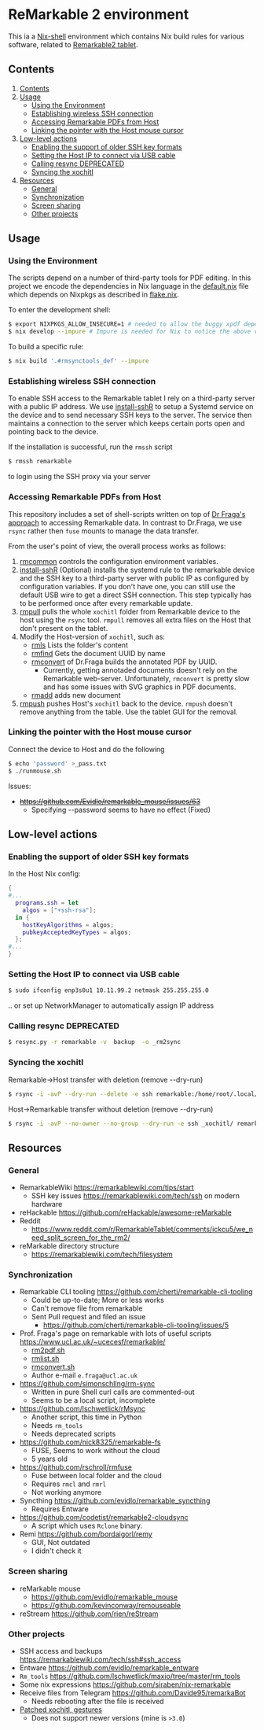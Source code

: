 ReMarkable 2 environment
========================

This ia a [Nix-shell](http://www.nixos.org) environment which contains Nix build
rules for various software, related to [Remarkable2 tablet](https://remarkable.com/store/remarkable-2).

Contents
--------

1. [Contents](#contents)
2. [Usage](#usage)
   * [Using the Environment](#using-the-environment)
   * [Establishing wireless SSH connection](#establishing-wireless-ssh-connection)
   * [Accessing Remarkable PDFs from Host](#accessing-remarkable-pdfs-from-host)
   * [Linking the pointer with the Host mouse cursor](#linking-the-pointer-with-the-host-mouse-cursor)
3. [Low-level actions](#low-level-actions)
   * [Enabling the support of older SSH key formats](#enabling-the-support-of-older-ssh-key-formats)
   * [Setting the Host IP to connect via USB cable](#setting-the-host-ip-to-connect-via-usb-cable)
   * [Calling resync DEPRECATED](#calling-resync-deprecated)
   * [Syncing the xochitl](#syncing-the-xochitl)
4. [Resources](#resources)
   * [General](#general)
   * [Synchronization](#synchronization)
   * [Screen sharing](#screen-sharing)
   * [Other projects](#other-projects)

Usage
-----

### Using the Environment

The scripts depend on a number of third-party tools for PDF editing. In this
project we encode the dependencies in Nix language in the
[default.nix](./default.nix) file which depends on Nixpkgs as described in
[flake.nix](./flake.nix).

To enter the development shell:

```sh
$ export NIXPKGS_ALLOW_INSECURE=1 # needed to allow the buggy xpdf dependency
$ nix develop --impure # Impure is needed for Nix to notice the above variable
```

To build a specific rule:

```sh
$ nix build '.#rmsynctools_def' --impure
```

### Establishing wireless SSH connection

To enable SSH access to the Remarkable tablet I rely on a third-party server
with a public IP address. We use [install-sshR](./sh/install-sshR.sh) to setup a
Systemd service on the device and to send necessary SSH keys to the server. The
service then maintains a connection to the server which keeps certain ports open
and pointing back to the device.

If the installation is successful, run the `rmssh` script

```sh
$ rmssh remarkable
```

to login using the SSH proxy via your server

### Accessing Remarkable PDFs from Host

This repository includes a set of shell-scripts written on top of [Dr Fraga's
approach](https://www.ucl.ac.uk/~ucecesf/remarkable/) to accessing Remarkable
data. In contrast to Dr.Fraga, we use `rsync` rather then `fuse` mounts to
manage the data transfer.

From the user's point of view, the overall process works as follows:

1. [rmcommon](./sh/rmcommon) controls the configuration environment
   variables.
2. [install-sshR](./sh/install-sshR.sh) (Optional) installs the systemd
   rule to the remarkable device and the SSH key to a third-party server with
   public IP as configured by configuration variables. If you don't have one,
   you can still use the default USB wire to get a direct SSH connection. This
   step typically has to be performed once after every remarkable update.
3. [rmpull](./sh/rmpull) pulls the whole `xochitl`
   folder from Remarkable device to the host using the `rsync` tool. `rmpull`
   removes all extra files on the Host that don't present on the tablet.
4. Modify the Host-version of `xochitl`, such as:
   - [rmls](./sh/rmls) Lists the folder's content
   - [rmfind](./sh/rmfind) Gets the document UUID by name
   - [rmconvert](./3rdparty/fraga/rmconvert) of Dr.Fraga builds the
     annotated PDF by UUID.
     + Currently, getting annotaded documents doesn't rely on the Remarkable
       web-server.  Unfortunately, `rmconvert` is pretty slow and has some
       issues with SVG graphics in PDF documents.
   - [rmadd](./sh/rmadd) adds new document
5. [rmpush](./sh/rmpush) pushes Host's `xochitl` back to the
   device. `rmpush` doesn't remove anything from the table. Use the tablet
   GUI for the removal.


### Linking the pointer with the Host mouse cursor

Connect the device to Host and do the following

```sh
$ echo 'password' >_pass.txt
$ ./runmouse.sh
```

Issues:

* ~~https://github.com/Evidlo/remarkable_mouse/issues/63~~
  + Specifying --password seems to have no effect (Fixed)

Low-level actions
-----------------

### Enabling the support of older SSH key formats

In the Host Nix config:

```nix
{
#...
  programs.ssh = let
    algos = ["+ssh-rsa"];
  in {
    hostKeyAlgorithms = algos;
    pubkeyAcceptedKeyTypes = algos;
  };
#...
}
```

### Setting the Host IP to connect via USB cable

```sh
$ sudo ifconfig enp3s0u1 10.11.99.2 netmask 255.255.255.0
```

.. or set up NetworkManager to automatically assign IP address


### Calling resync DEPRECATED

```sh
$ resync.py -r remarkable -v  backup  -o _rm2sync
```


### Syncing the xochitl

Remarkable->Host transfer with deletion (remove --dry-run)

```sh
$ rsync -i -avP --dry-run --delete -e ssh remarkable:/home/root/.local/share/remarkable/xochitl/ _xochitl/
```

Host->Remarkable transfer without deletion (remove --dry-run)

```sh
$ rsync -i -avP --no-owner --no-group --dry-run -e ssh _xochitl/ remarkable:/home/root/.local/share/remarkable/xochitl/
```

Resources
---------

### General

* RemarkableWiki https://remarkablewiki.com/tips/start
  - SSH key issues https://remarkablewiki.com/tech/ssh on modern hardware
* reHackable https://github.com/reHackable/awesome-reMarkable
* Reddit
  - https://www.reddit.com/r/RemarkableTablet/comments/ickcu5/we_need_split_screen_for_the_rm2/
* reMarkable directory structure
  - https://remarkablewiki.com/tech/filesystem

### Synchronization

- Remarkable CLI tooling https://github.com/cherti/remarkable-cli-tooling
  + Could be up-to-date; More or less works
  + Can't remove file from remarkable
  + Sent Pull request and filed an issue
    * https://github.com/cherti/remarkable-cli-tooling/issues/5
- Prof. Fraga's page on remarkable with lots of useful scripts
  https://www.ucl.ac.uk/~ucecesf/remarkable/
  + [rm2pdf.sh](https://www.ucl.ac.uk/~ucecesf/remarkable/pdf2rm.sh)
  + [rmlist.sh](https://www.ucl.ac.uk/~ucecesf/remarkable/rmlist.sh)
  + [rmconvert.sh](https://www.ucl.ac.uk/~ucecesf/remarkable/rmconvert.sh)
  + Author e-mail `e.fraga@ucl.ac.uk`
- https://github.com/simonschllng/rm-sync
  + Written in pure Shell curl calls are commented-out
  + Seems to be a local script, incomplete
- https://github.com/lschwetlick/rMsync
  + Another script, this time in Python
  + Needs `rm_tools`
  + Needs deprecated scripts
- https://github.com/nick8325/remarkable-fs
  + FUSE, Seems to work without the cloud
  + 5 years old
- https://github.com/rschroll/rmfuse
  + Fuse between local folder and the cloud
  + Requires `rmcl` and `rmrl`
  + Not working anymore
- Syncthing https://github.com/evidlo/remarkable_syncthing
  + Requires Entware
- https://github.com/codetist/remarkable2-cloudsync
  + A script which uses `Rclone` binary.
- Remi https://github.com/bordaigorl/remy
  + GUI, Not outdated
  + I didn't check it

### Screen sharing

* reMarkable mouse
  - https://github.com/evidlo/remarkable_mouse
  - https://github.com/kevinconway/remouseable
* reStream https://github.com/rien/reStream

### Other projects

* SSH access and backups https://remarkablewiki.com/tech/ssh#ssh_access
* Entware https://github.com/evidlo/remarkable_entware
* `Rm_tools` https://github.com/lschwetlick/maxio/tree/master/rm_tools
* Some nix expressions https://github.com/siraben/nix-remarkable
* Receive files from Telegram https://github.com/Davide95/remarkaBot
  - Needs rebooting after the file is received
* [Patched xochitl, gestures](https://github.com/ddvk/remarkable-hacks)
  - Does not support newer versions (mine is `>3.0`)


